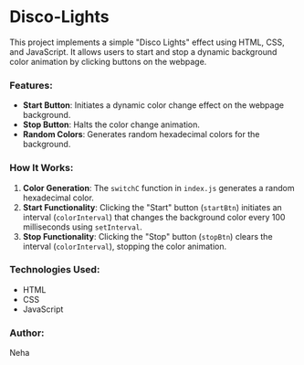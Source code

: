 # Disco-Lights

This project implements a simple "Disco Lights" effect using HTML, CSS, and JavaScript. It allows users to start and stop a dynamic background color animation by clicking buttons on the webpage.

### Features:

- **Start Button**: Initiates a dynamic color change effect on the webpage background.
- **Stop Button**: Halts the color change animation.
- **Random Colors**: Generates random hexadecimal colors for the background.

### How It Works:

1. **Color Generation**: The `switchC` function in `index.js` generates a random hexadecimal color.
2. **Start Functionality**: Clicking the "Start" button (`startBtn`) initiates an interval (`colorInterval`) that changes the background color every 100 milliseconds using `setInterval`.
3. **Stop Functionality**: Clicking the "Stop" button (`stopBtn`) clears the interval (`colorInterval`), stopping the color animation.

### Technologies Used:

- HTML
- CSS
- JavaScript

### Author:

Neha
